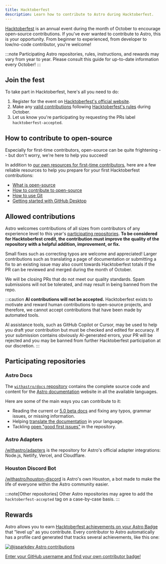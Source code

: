```yaml
---
title: Hacktoberfest
description: Learn how to contribute to Astro during Hacktoberfest.
---
```


[Hacktoberfest](https://hacktoberfest.com/about/) is an annual event during the month of October to encourage open-source contributions. If you've ever wanted to contribute to Astro, this is your opportunity. From beginner to experienced, from developer to low/no-code contributor, you're welcome!

:::note
Participating Astro repositories, rules, instructions, and rewards may vary from year to year. Please consult this guide for up-to-date information every October!
:::

## Join the fest

To take part in Hacktoberfest, here's all you need to do:

1. Register for the event on [Hacktoberfest's official website](https://hacktoberfest.com/).
2. Make any [valid contributions](#allowed-contributions) following [Hacktoberfest's rules](https://hacktoberfest.com/participation/#pr-mr-details) during October.
3. Let us know you're participating by requesting the PRs label `hacktoberfest-accepted`.

## How to contribute to open-source

Especially for first-time contributors, open-source can be quite frightening -- but don't worry, we're here to help you succeed! 

In addition to [our own resources for first-time contributors](/first-time/1-about/), here are a few reliable resources to help you prepare for your first Hacktoberfest contributions:

- [What is open-source](https://www.digitalocean.com/community/tutorials/what-is-open-source)
- [How to contribute to open-source](https://opensource.guide/how-to-contribute/)
- [How to use Git](https://www.digitalocean.com/community/cheatsheets/how-to-use-git-a-reference-guide)
- [Getting started with GitHub Desktop](https://docs.github.com/en/desktop/overview/getting-started-with-github-desktop)

## Allowed contributions

Astro welcomes contributions of all sizes from contributors of any experience level to this year's [participating repositories](#participating-repositories). **To be considered for Hacktoberfest credit, the contribution must improve the quality of the repository with a helpful addition, improvement, or fix.**

Small fixes such as correcting typos are welcome and appreciated! Larger contributions such as translating a page of documentation or submitting a fix to an existing issue may also count towards Hacktoberfest totals if the PR can be reviewed and merged during the month of October.

We will be closing PRs that do not meet our quality standards. Spam submissions will not be tolerated, and may result in being banned from the repo.

:::caution
**AI contributions will not be accepted.** Hacktoberfest exists to motivate and reward human contributions to open-source projects, and therefore, we cannot accept contributions that have been made by automated tools.

AI assistance tools, such as GitHub Copilot or Cursor, may be used to help you draft your contribution but must be checked and edited for accuracy. If your submission contains obviously AI-generated errors, your PR will be rejected and you may be banned from further Hacktoberfest participation at our discretion.
:::

## Participating repositories

### Astro Docs

The [`withastro/docs` repository](https://github.com/withastro/docs) contains the complete source code and content for the [Astro documentation](https://docs.astro.build/) website in all the available languages.

Here are some of the main ways you can contribute to it:

- Reading the current or [5.0 beta docs](https://5-0-0-beta.docs.astro.build/) and fixing any typos, grammar issues, or missing information.
- Helping [translate the documentation](http://contribute.docs.astro.build/guides/i18n/) in your language.
- Tackling [open "good first issues"](https://github.com/withastro/docs/issues?q=sort%3Aupdated-desc+is%3Aissue+is%3Aopen+label%3A%22good+first+issue%22) in the repository.

### Astro Adapters

[/withastro/adapters](https://github.com/withastro/adapters) is the repository for Astro's official adapter integrations: Node.js, Netlify, Vercel, and Cloudflare.

### Houston Discord Bot

[/withastro/houston-discord](https://github.com/withastro/houston-discord) is Astro's own Houston, a bot made to make the life of everyone within the Astro community easier.

:::note[Other repositories]
Other Astro repositories may agree to add the `hacktoberfest-accepted` tag on a case-by-case basis.
:::

## Rewards

Astro allows you to earn [Hacktoberfest achievements on your Astro Badge](https://astro.badg.es/achievements/hacktoberfest-merges/bronze/) that "level up" as you contribute. Every contributor to Astro automatically has a profile card generated that tracks several achievements, like this one: 

[![@jsparkdev Astro contributions](https://astro.badg.es/v2/contributor/jsparkdev.svg)](https://astro.badg.es/contributor/jsparkdev/)

[Enter your GitHub username and find your own contributor badge!](https://astro.badg.es/contributors/)
